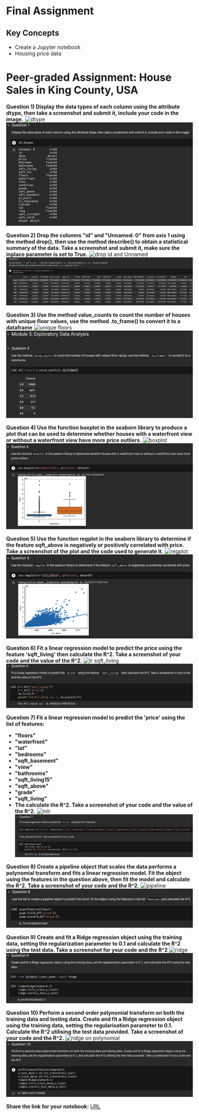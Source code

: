 # Final Assignment

## Key Concepts
- Create a Jupyter notebook
- Housing price data

# Peer-graded Assignment: House Sales in King County, USA


**Question 1) Display the data types of each column using the attribute dtype, then take a screenshot and submit it, include your code in the image.**
![dtype](Q1.jpg)
![dtype](1.PNG)


**Question 2) Drop the columns "id" and "Unnamed: 0" from axis 1 using the method drop(), then use the method describe() to obtain a statistical summary of the data. Take a screenshot and submit it, make sure the inplace parameter is set to True.**
![drop id and Unnamed](Q2.jpg)
![drop id and Unnamed](2.PNG)


**Question 3) Use the method value_counts to count the number of houses with unique floor values, use the method .to_frame() to convert it to a dataframe**
![unique floors](Q3.jpg)
![unique floors](3.PNG)

**Question 4) Use the function boxplot in the seaborn library to produce a plot that can be used to determine whether houses with a waterfront view or without a waterfront view have more price outliers.**
![boxplot](Q4.jpg)
![boxplot](4.PNG)

**Question 5) Use the function regplot in the seaborn library to determine if the feature sqft_above is negatively or positively correlated with price. Take a screenshot of the plot and the code used to generate it.**
![regplot](Q5.jpg)
![regplot](5.PNG)

**Question 6) Fit a linear regression model to predict the price using the feature 'sqft_living' then calculate the R^2. Take a screenshot of your code and the value of the R^2.**
![lr sqft_living](Q6.jpg)
![lr sqft_living](6.PNG)


**Question 7) Fit a linear regression model to predict the 'price' using the list of features:**

- **"floors"**
- **"waterfront"**
- **"lat"**
- **"bedrooms"**
- **"sqft_basement"**
- **"view"**
- **"bathrooms"**
- **"sqft_living15"**
- **"sqft_above"**
- **"grade"**
- **"sqft_living"**
- **The calculate the R^2. Take a screenshot of your code and the value of the R^2.**
![mlr](Q7.jpg)
![mlr](7.PNG)

**Question 8) Create a pipeline object that scales the data performs a polynomial transform and fits a linear regression model. Fit the object using the features in the question above, then fit the model and calculate the R^2. Take a screenshot of your code and the R^2.**
![pipeline](Q8.jpg)
![pipeline](8.PNG)

**Question 9) Create and fit a Ridge regression object using the training data, setting the regularization parameter to 0.1 and calculate the R^2 using the test data. Take a screenshot for your code and the R^2**
![ridge](Q9.jpg)
![ridge](9.PNG)

**Question 10) Perform a second order polynomial transform on both the training data and testing data. Create and fit a Ridge regression object using the training data, setting the regularisation parameter to 0.1. Calculate the R^2 utilising the test data provided. Take a screenshot of your code and the R^2.**
![ridge on polynomial](Q10.jpg)
![ridge on polynomial](10.PNG)

**Share the link for your notebook:** [URL](https://colab.research.google.com/drive/1BcDs_bSxbSL4d7jqBsYsj1X0wUZlGNsz?usp=sharing)
